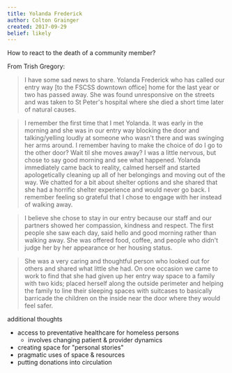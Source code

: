 ```yaml
---
title: Yolanda Frederick
author: Colton Grainger
created: 2017-09-29
belief: likely
---
```


How to react to the death of a community member?

From Trish Gregory:

> I have some sad news to share.  Yolanda Frederick who has called our entry way [to the FSCSS downtown office] home for the last year or two has passed away.  She was found unresponsive on the streets and was taken to St Peter's hospital where she died a short time later of natural causes.   

> I remember the first time that I met Yolanda.  It was early in the morning and she was in our entry way blocking the door and talking/yelling loudly at someone who wasn't there and was swinging her arms around.  I remember having to make the choice of do I go to the other door? Wait til she moves away?  I was a little nervous, but chose to say good morning and see what happened.  Yolanda immediately came back to reality, calmed herself and started apologetically cleaning up all of her belongings and moving out of the way.  We chatted for a bit about shelter options and she shared that she had a horrific shelter experience and would never go back. I remember feeling so grateful that I chose to engage with her instead of walking away.  

> I believe she chose to stay in our entry because our staff and our partners showed her compassion, kindness and respect.  The first people she saw each day, said hello and good morning rather than walking away.  She was offered food, coffee, and people who didn't judge her by her appearance or her housing status.  

> She was a very caring and thoughtful person who looked out for others and shared what little she had.  On one occasion we came to work to find that she had given up her entry way space to a family with two kids; placed herself along the outside perimeter and helping the family to line their sleeping spaces with suitcases to basically barricade the children on the inside near the door where they would feel safer.  

additional thoughts
- access to preventative healthcare for homeless persons
	- involves changing patient & provider dynamics
- creating space for "personal stories"
- pragmatic uses of space & resources
- putting donations into circulation